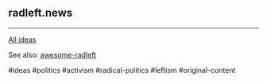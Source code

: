 ## radleft.news

---

[All ideas](/ideas.md)

See also: [awesome-radleft](/projects/awesome-radleft.md)

#ideas #politics #activism #radical-politics #leftism #original-content
